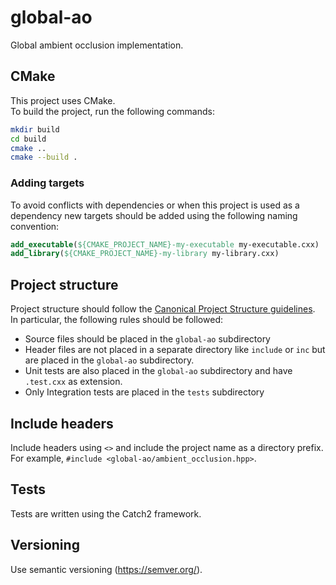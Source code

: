 # global-ao

Global ambient occlusion implementation.   

## CMake

This project uses CMake.   
To build the project, run the following commands:   

```bash
mkdir build
cd build
cmake ..
cmake --build .
```
   
### Adding targets
To avoid conflicts with dependencies or when this project is used as a dependency 
new targets should be added using the following naming convention:

```cmake
add_executable(${CMAKE_PROJECT_NAME}-my-executable my-executable.cxx)
add_library(${CMAKE_PROJECT_NAME}-my-library my-library.cxx)
```

## Project structure
Project structure should follow the
[Canonical Project Structure guidelines](https://www.open-std.org/jtc1/sc22/wg21/docs/papers/2018/p1204r0.html).   
In particular, the following rules should be followed:
- Source files should be placed in the `global-ao` subdirectory
- Header files are not placed in a separate directory like `include` or `inc` but are 
placed in the `global-ao` subdirectory.
- Unit tests are also placed in the `global-ao` subdirectory and have `.test.cxx` as extension.
- Only Integration tests are placed in the `tests` subdirectory

## Include headers
Include headers using `<>` and include the project name as a directory prefix.   
For example, `#include <global-ao/ambient_occlusion.hpp>`.   

## Tests
Tests are written using the Catch2 framework.

## Versioning
Use semantic versioning (https://semver.org/).
